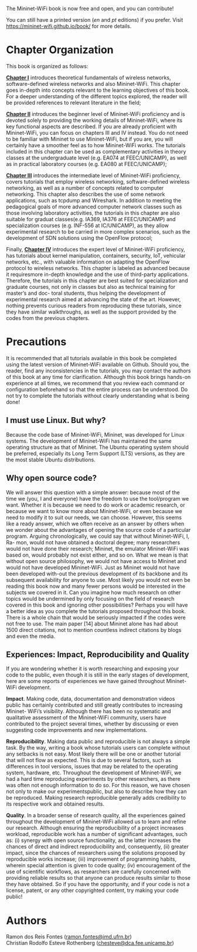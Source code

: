 The Mininet-WiFi book is now free and open, and you can contribute!   

You can still have a printed version (_en_ and _pt_ editions) if you prefer. Visit https://mininet-wifi.github.io/book/ for more details.

# Chapter Organization

This book is organized as follows:

[**Chapter I**](https://github.com/ramonfontes/mn-wifi-ebook/blob/main/background.md) introduces theoretical fundamentals of wireless networks, software-defined wireless networks and also Mininet-WiFi. This chapter goes in-depth
into concepts relevant to the learning objectives of this book. For a deeper understanding of the different topics explored, the reader will be provided
references to relevant literature in the field;

[**Chapter II**](https://github.com/ramonfontes/mn-wifi-ebook/blob/main/beginner.md) introduces the beginner level of Mininet-WiFi proficiency and is devoted solely to providing the working details of Mininet-WiFi, where
its key functional aspects are described. If you are already proficient with Mininet-WiFi, you can focus on chapters III and IV instead. You do not need
to be familiar with Mininet to use Mininet-WiFi, but if you are, you will certainly have a smoother feel as to how Mininet-WiFi works. The tutorials
included in this chapter can be used as complementary activities in theory classes at the undergraduate level (e.g. EA074 at FEEC/UNICAMP), as well
as in practical laboratory courses (e.g. EA080 at FEEC/UNICAMP);

[**Chapter III**](https://github.com/ramonfontes/mn-wifi-ebook/blob/main/intermediate.md) introduces the intermediate level of Mininet-WiFi proficiency, covers tutorials that employ wireless networking, software-defined wireless
networking, as well as a number of concepts related to computer networking. This chapter also describes the use of some network applications, such as
tcpdump and Wireshark. In addition to meeting the pedagogical goals of more advanced computer network classes such as those involving laboratory
activities, the tutorials in this chapter are also suitable for graduat classes(e.g. IA369, IA376 at FEEC/UNICAMP) and specialization courses (e.g.
INF-556 at IC/UNICAMP), as they allow experimental research to be carried in more complex scenarios, such as the development of SDN solutions using
the OpenFlow protocol;

Finally, [**Chapter IV**](https://github.com/ramonfontes/mn-wifi-ebook/blob/main/expert.md) introduces the expert level of Mininet-WiFi proficiency, has tutorials about kernel manipulation, containers, security, IoT, vehicular
networks, etc., with valuable information on adapting the OpenFlow protocol to wireless networks. This chapter is labeled as advanced because it requiresmore in-depth knowledge and the use of third-party applications. Therefore,
the tutorials in this chapter are best suited for specialization and graduate courses, not only in classes but also as technical training for master’s and doc-
toral students, thus helping the development of experimental research aimed at advancing the state of the art. However, nothing prevents curious readers from
reproducing these tutorials, since they have similar walkthroughs, as well as the support provided by the codes from the previous chapters.


# Precautions
It is recommended that all tutorials available in this book be completed using the latest version of Mininet-WiFi available on Github. Should you, the reader,
find any inconsistencies in the tutorials, you may contact the authors of this book at any time for clarification.
Although this book brings hands-on experience at all times, we recommend that you review each command or configuration beforehand so that the entire
process can be understood. Do not try to complete the tutorials without clearly understanding what is being done!

## I must use Linux. But why?
Because the code base of Mininet-WiFi, Mininet, was developed for Linux systems. The development of Mininet-WiFi has maintained the same operating
structure as that of Mininet. The Ubuntu operating system should be preferred, especially its Long Term Support (LTS) versions, as they are the most stable
Ubuntu distributions.

## Why open source code?
We will answer this question with a simple answer: because most of the time we (you, I and everyone) have the freedom to use the tool/program we want.
Whether it is because we need to do work or academic research, or because we want to know more about Mininet-WiFi, or even because we need to modify it
to suit our needs, we can choose. However, this seems like a ready answer, which we often receive as an answer by others when we wonder about the
advantages of opening the source code of a particular program. Arguing chronologically, we could say that without Mininet-WiFi, I, Ra-
mon, would not have obtained a doctoral degree; many researchers would not have done their research; Mininet, the emulator Mininet-WiFi was based on,
would probably not exist either, and so on. What we mean is that without open source philosophy, we would not have access to Mininet and would not have
developed Mininet-WiFi. Just as Mininet would not have been developed with-out the previous development of its backbone and its subsequent availability
for anyone to use. Most likely you would not even be reading this book now and many fewer persons would be interested in the subjects we covered in it.
Can you imagine how much research on other topics would be undermined by only focusing on the field of research covered in this book and ignoring other
possibilities? Perhaps you will have a better idea as you complete the tutorials proposed throughout this book.
There is a whole chain that would be seriously impacted if the codes were not free to use. The main paper [14] about Mininet alone has had about 1500
direct citations, not to mention countless indirect citations by blogs and even
the media.

## Experiences: Impact, Reproducibility and Quality
If you are wondering whether it is worth researching and exposing your code to the public, even though it is still in the early stages of development, here
are some reports of experiences we have gained throughout Mininet-WiFi development.

**Impact**. Making code, data, documentation and demonstration videos public  has certainly contributed and still greatly contributes to increasing Mininet-
WiFi’s visibility. Although there has been no systematic and qualitative assessment of the Mininet-WiFi community, users have contributed to the project
several times, whether by discussing or even suggesting code improvements and new implementations.

**Reproducibility**. Making data public and reproducible is not always a simple task. By the way, writing a book whose tutorials users can complete without
any setbacks is not easy. Most likely there will be one or another tutorial that will not flow as expected. This is due to several factors, such as differences in
tool versions, issues that may be related to the operating system, hardware, etc. Throughout the development of Mininet-WiFi, we had a hard time reproducing
experiments by other researchers, as there was often not enough information to do so. For this reason, we have chosen not only to make our experimentspublic, but also to describe how they can be reproduced. Making research
reproducible generally adds credibility to its respective work and obtained results.

**Quality**. In a broader sense of research quality, all the experiences gained throughout the development of Mininet-WiFi allowed us to learn and refine
our research. Although ensuring the reproducibility of a project increases workload, reproducible work has a number of significant advantages, such as:
(i) synergy with open source functionality, as the latter increases the chances of direct and indirect reproducibility and, consequently, (ii) greater impact, since
the chances of researchers using the solutions proposed by reproducible works increase; (iii) improvement of programming habits, wherein special attention
is given to code quality; (iv) encouragement of the use of scientific workflows, as researchers are carefully concerned with providing reliable results so that
anyone can produce results similar to those they have obtained. So if you have the opportunity, and if your code is not a license, patent, or any other copyrighted content, try making your code public!


# Authors  
Ramon dos Reis Fontes (ramon.fontes@imd.ufrn.br)    
Christian Rodolfo Esteve Rothenberg (chesteve@dca.fee.unicamp.br)  